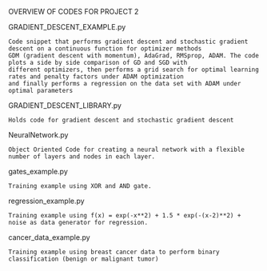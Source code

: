 OVERVIEW OF CODES FOR PROJECT 2


GRADIENT_DESCENT_EXAMPLE.py

    Code snippet that performs gradient descent and stochastic gradient descent on a continuous function for optimizer methods
    GDM (gradient descent with momentum), AdaGrad, RMSprop, ADAM. The code plots a side by side comparison of GD and SGD with
    different optimizers, then performs a grid search for optimal learning rates and penalty factors under ADAM optimization 
    and finally performs a regression on the data set with ADAM under optimal parameters


GRADIENT_DESCENT_LIBRARY.py 

    Holds code for gradient descent and stochastic gradient descent


NeuralNetwork.py

    Object Oriented Code for creating a neural network with a flexible number of layers and nodes in each layer.

gates_example.py

    Training example using XOR and AND gate.

regression_example.py

    Training example using f(x) = exp(-x**2) + 1.5 * exp(-(x-2)**2) + noise as data generator for regression. 

cancer_data_example.py

    Training example using breast cancer data to perform binary classification (benign or malignant tumor)
